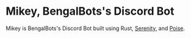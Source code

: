 # Mikey, BengalBots's Discord Bot

Mikey is BengalBots's Discord Bot built using Rust, [Serenity](https://github.com/serenity-rs/serenity), and [Poise](https://github.com/serenity-rs/poise).

